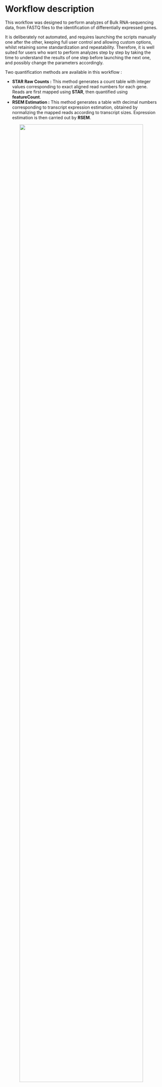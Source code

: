 # Workflow description

This workflow was designed to perform analyzes of Bulk RNA-sequencing data, from FASTQ files to the identification of differentially expressed genes.   
  
It is deliberately not automated, and requires launching the scripts manually one after the other, keeping full user control and allowing custom options, whilst retaining some standardization and repeatability. Therefore, it is well suited for users who want to perform analyzes step by step by taking the time to understand the results of one step before launching the next one, and possibly change the parameters accordingly.  

Two quantification methods are available in this workflow :  
* **STAR Raw Counts :** This method generates a count table with integer values corresponding to exact aligned read numbers for each gene. Reads are first mapped using **STAR**, then quantified using **featureCount**.
* **RSEM Estimation :** This method generates a table with decimal numbers corresponding to transcript expression estimation, obtained by normalizing the mapped reads according to transcript sizes. Expression estimation is then carried out by **RSEM**.

<p align="center">
<img src="https://github.com/JosephLeger/Workflow_RNA-seq/blob/main/img/pipeline.png"  width="90%" height="90%">
</p>

### Common steps
0. **Preparation of references :** To perform mapping to reference genome/transcriptome, it must be indexed first. To do so, it requires reference genome (FASTA file) and genome annotation (GTF file) available for download in Ensembl.org gateway.  

1. **Quality Check :** Quality of each FASTQ file is assessed using **FastQC**. A quality control report per file is then obtained, providing information on the quality of the bases, the length of the reads, the presence of adapters, etc. To make the visualization of the results easier, all reports are then pooled and analyzed simultaneously using **MultiQC**. 

2. **Trimming :** According to the conclusions drawn from the quality control of the reads, a trimming step is often necessary. This step makes it possible to clean the reads, for example by eliminating sequences enriched in adapters, or by trimming poor quality bases at the ends of the reads. For this, **Trimmomatic** needs to be provided with the adapter sequences used for sequencing if an enrichment has been detected.  
A quality control is carried out on the FASTQ files resulting from trimming to ensure that the quality obtained is satisfactory.

### STAR Raw Counts Workflow 
3. **Alignment to the genome :** Clean FASTQ files are then mapped to the previously indexed reference genome in order to identify the regions from which the reads come. **STAR** thus generates BAM files containing the reads aligned to the genome.  
A quality control is carried out on the BAM files resulting from alignment to ensure reads were correctly mapped.

4. **Quantification :** This step uses **subread** featureCounts function to convert the BAM files containing the aligned reads into a count table usable for further analyzes.  

### RSEM Estimation Workflow 
3. **Transcripts estimation :** Clean FASTQ files are then mapped to the previously indexed reference genome in order to identify the regions from which the reads come. **STAR** and **RSEM** are used to make an estimate of the abundance of each transcript. Resulting .genes.results and .isoforms.results files contain respectively the results of the estimation of expression by genes or by transcripts which will be used for further analyzes.  
A quality control is carried out on the BAM files resulting from alignment to ensure reads were correctly mapped.

### Post-Processing Data Analysis
Following data analyzes are performed locally using R or Python. A complete script for basic DESeq2 analysis while performing STAR Raw Counts Workflow is provided in R script folder.  

*Supplementary scripts are also available in ./scripts/extra folder of this repository.*  

# Initialization and recommendations

### Scripts
All required scripts are available in the [script folder](https://github.com/JosephLeger/Workflow_RNA-seq/tree/main/scripts) of this repository.   
To get more information about using these scripts, enter the command `sh <script_name.sh> help`.  

### Environments  
The workflow is encoded in Shell language and is supposed to be launched under a Linux environment.  
Moreover, it was written to be used on a computing cluster using **Simple Linux Utility for Resource Management (SLURM)** Workload Manager.  
All script files launch tasks as **sbatch** task submission. To successfully complete the workflow, wait for all the jobs in a step to be completed before launching the next one.  
You have to install all required tools in a conda environment using provided provided [Workflow_RNA-seq.yaml](https://github.com/JosephLeger/Workflow_RNA-seq/blob/main/Workflow_RNA-seq.yaml) reciept file.  

### Requirments
```
Name                        Version
fastqc                      0.11.9
multiqc                     1.13
trimmomatic                 0.39
samtools                    1.6
rsem                        1.3.2
star                        2.7.10b
subread                     2.0.1

```
Install all required tools using :
```bash
conda env create -f Workflow_RNA-seq.yaml
```

### Project directory
To start the workflow, create a new directory for the project and put previously downloaded scripts inside. Create a 'Raw' subdirectory and put all the raw FASTQ files inside.  
Raw FASTQ files must be compressed in '.fq.gz' or '.fastq.gz' format. If it is not the case, you need to compress them using `gzip Raw/*.fastq`.  

For the following example, this type of folder tree is used :

<p align="left">
<img src="https://github.com/JosephLeger/Workflow_RNA-seq/blob/main/img/paths.png"  width="50%" height="50%">
</p>

# Workflow in a Nutshell  
```bash
# Quality Check
sh 1_QC.sh Raw
# Trimming
sh 2_Trim.sh -S 4:15 -L 5 -T 5 -M 36 -I ../Ref/Trimmomatic/NexteraPE-PE.fa:2:30:10 PE Raw
# Quality Check
sh 1_QC.sh Trimmed/Trimmomatic/Paired

# Using STAR
sh 3_STAR.sh PE Trimmed/Trimmomatic/Paired ../Ref/refdata-STAR-mm39.108/GenomeDir
sh 1_QC.sh STAR
sh 4_Count.sh PE STAR ../Ref/Genome/Mus_musculus.GRCm39.108.gtf

# Using RSEM
sh 3_RSEM.sh -B true PE Trimmed/Trimmomatic/Paired ../Ref/refdata-RSEM-mm39.108/mm39.108
sh 1_QC.sh RSEM
```

# Workflow Step by Step
## Common Steps
### 0. Preparation of references
This step only needs to be carried out during the first alignment. The genome or transcriptome once indexed can be reused as a reference for subsequent alignments.  
First, you need to download reference genome FASTA file and annotaion GTF file in the Genome folder.  
```bash
# Example with mouse genome from Ensembl.org
wget https://ftp.ensembl.org/pub/release-108/fasta/mus_musculus/dna/Mus_musculus.GRCm39.dna_sm.primary_assembly.fa.gz
wget https://ftp.ensembl.org/pub/release-108/gtf/mus_musculus/Mus_musculus.GRCm39.108.gtf.gz
```
Then, create a directory for the reference and use provided scripts in refindex folder of this repository according to the workflow you aim to perform.  

#### STAR indexing
Syntax : ```sh STAR_refindex.sh <FASTA> <GTF>```  
```bash
sh STAR_refindex.sh ../Genome/Mus_musculus.GRCm39.dna_sm.primary_assembly.fa.gz ../Genome/Mus_musculus.GRCm39.108.gtf.gz
```

#### RSEM indexing
Syntax : ```sh RSEM_refindex.sh <FASTA> <GTF> <build_name>```  
```bash
sh RSEM_refindex.sh ../Genome/Mus_musculus.GRCm39.dna_sm.primary_assembly.fa.gz ../Genome/Mus_musculus.GRCm39.109.gtf.gz mm39.108
```
*Once indexing is done, every following steps are performed directly in the project directory.*  


### 1. Quality Check
Syntax : ```sh QC.sh <input_dir>```  
```bash
sh 1_QC.sh Raw
```
Pooled results are available in ./QC/MultiQC/QC_Raw_MultiQC.html file.  

### 2. Trimming
If low quality bases or adapter enrichment is detected, you will need to perform trimming step.  
Provided trimming script allow several options :
* **-S** (Slingdingwindow) : Perform a sliding window trimming, cutting once the average quality within the window falls below a threshold.  
* **-L** (Leading) : Remove low quality bases from the beginning.  
* **-T** (Trailing) : Remove low quality bases from the end.   
* **-M** (Minlen) : This module removes reads that fall below the specified minimal length.  
* **-I** (Illuminaclip) : Cuts adapters and other Illumina-specific sequences present in the reads.
  
*For more details, please read [Trimmomatic Manual](http://www.usadellab.org/cms/uploads/supplementary/Trimmomatic/TrimmomaticManual_V0.32.pdf).*  
  
Syntax : ```sh Trim.sh [options] <SE|PE> <input_dir>```  
```bash
sh 2_Trim.sh -S 4:15 -L 3 -T 3 -M 36 -I ../Ref/Trimmomatic/NexteraPE-PE.fa:2:30:10 PE Raw
```

Perform a quality check after trimming to ensure all adapters and low quality bases have been removed correctly.  
```bash
sh 1_QC.sh Trimmed/Trimmomatic/Paired
```  
  
## STAR Raw Counts
### 3. Alignment to genome
Syntax : ```sh STAR.sh <SE|PE> <input_dir> <refindex>```
```bash
sh 3_STAR.sh PE Trimmed/Trimmomatic/Paired ../Ref/refdata-STAR-mm39.108/GenomeDir
```

Perform a quality check after alignment to ensure reads were correctly mapped.  
```bash
sh 1_QC.sh STAR
```  

### 4. Quantification
Syntax : ```sh Count.sh <SE|PE> <input_dir> <GTF>```
```bash
sh 4_Count.sh PE STAR ../Ref/Genome/Mus_musculus.GRCm39.108.gtf
```

## RSEM Estimation
### 3. Transcripts Estimation
Because RSEM will generate specific files after the estimation of the expression, it is possible to ignore output BAM files generation using **-B false** option. This could be usefull to avoid saturation of disk storage space.  
  
Syntax : ```sh RSEM.sh [options] <SE|PE> <input_dir> <refindex>```   
```bash
sh 3_RSEM.sh -B true PE Trimmed/Trimmomatic/Paired ../Ref/refdata-RSEM-mm39.108/mm39.108
```

Perform a quality check after alignment to ensure reads were correctly mapped.  
```bash
sh 1_QC.sh RSEM
```





